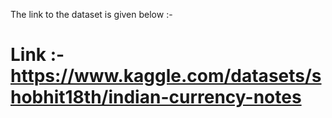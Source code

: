 The link to the dataset is given below :-

# Link :- https://www.kaggle.com/datasets/shobhit18th/indian-currency-notes